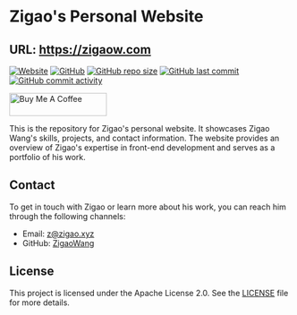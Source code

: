# Zigao's Personal Website

## URL: https://zigaow.com

[![Website](https://img.shields.io/website?down_message=offline&up_message=online&url=https%3A%2F%2Fzigaow.com)](https://zigaow.com)
[![GitHub](https://img.shields.io/github/license/ZigaoWang/zigao)](LICENSE)
[![GitHub repo size](https://img.shields.io/github/repo-size/ZigaoWang/zigao)](https://github.com/ZigaoWang/zigao)
[![GitHub last commit](https://img.shields.io/github/last-commit/ZigaoWang/zigao)](https://github.com/ZigaoWang/zigao/commits/master)
[![GitHub commit activity](https://img.shields.io/github/commit-activity/w/ZigaoWang/zigao)](https://github.com/ZigaoWang/zigao/commits/master)

<a href="https://www.buymeacoffee.com/zigao" target="_blank"><img src="https://cdn.buymeacoffee.com/buttons/default-orange.png" alt="Buy Me A Coffee" height="41" width="174"></a>

This is the repository for Zigao's personal website. It showcases Zigao Wang's skills, projects, and contact information. The website provides an overview of Zigao's expertise in front-end development and serves as a portfolio of his work.

## Contact

To get in touch with Zigao or learn more about his work, you can reach him through the following channels:

- Email: [z@zigao.xyz](mailto:z@zigao.xyz)
- GitHub: [ZigaoWang](https://github.com/ZigaoWang)

## License

This project is licensed under the Apache License 2.0. See the [LICENSE](LICENSE) file for more details.
